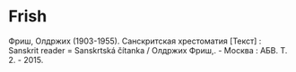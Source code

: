 # Frish
Фриш, Олдржих (1903-1955). Санскритская хрестоматия [Текст] : Sanskrit reader = Sanskrtská čítanka / Олдржих Фриш,. - Москва : АБВ. T. 2. - 2015.

